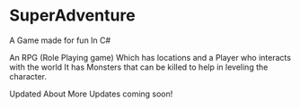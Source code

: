 # SuperAdventure
A Game made for fun In  C#

An RPG (Role Playing game) Which has locations and a Player who interacts with the world
It has Monsters that can be killed to help in leveling the character.

Updated About
More Updates coming soon!
